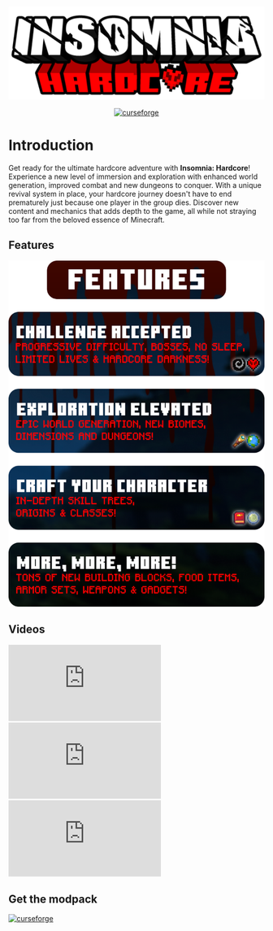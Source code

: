 <!--Modpack Banner-->
![Insomnia: Hardcore](https://raw.githubusercontent.com/CrismPack/CDN/main/desc/insomnia/insomnia.png)

<!--Available on CurseForge badge-->
<center>
    <a href="https://www.curseforge.com/minecraft/modpacks/insomnia-hardcore" rel="nofollow">
        <img alt="curseforge" height="56" src="https://cdn.jsdelivr.net/npm/@intergrav/devins-badges@3/assets/cozy/available/curseforge_vector.svg">
    </a>
</center>


# Introduction


Get ready for the ultimate hardcore adventure with **Insomnia: Hardcore**! Experience a new level of immersion and exploration with enhanced world generation, improved combat and new dungeons to conquer. With a unique revival system in place, your hardcore journey doesn't have to end prematurely just because one player in the group dies. Discover new content and mechanics that adds depth to the game, all while not straying too far from the beloved essence of Minecraft.

<!--Features image-->

## Features

![Features: Challenge Accepted, Exploration Elevated, Craft Your Character, more More MORE.](https://raw.githubusercontent.com/CrismPack/CDN/main/desc/insomnia/features.png)


## Videos
<!--Videos-->

<!-- ![Videos](https://i.imgur.com/Ir1Evdh.png) -->

<div class="video-container">
    <iframe allowfullscreen="allowfullscreen" 
            src="https://www.youtube-nocookie.com/embed/i_DNgeFoW-o?si=Mh7EaGIuRgcYx35D&start=41" 
            frameborder="0">
    </iframe>
</div>

<div class="video-container">
    <iframe allowfullscreen="allowfullscreen" 
        src="https://www.youtube-nocookie.com/embed/8tHj9W1Pyl4?si=1lxSSEMMWflMKsVK&start=30" 
        frameborder="0">
    </iframe>
</div>

<div class="video-container">
    <iframe src="https://www.youtube-nocookie.com/embed/videoseries?si=-k9N6cqXV8A2nhP4&list=PLyLJFbma6jcmMumh5umCM1Ggdk195jCyH&start=6" 
            title="YouTube video player" 
            frameborder="0" 
            allow="accelerometer; autoplay; clipboard-write; encrypted-media; gyroscope; picture-in-picture; web-share" 
            referrerpolicy="strict-origin-when-cross-origin" 
            allowfullscreen>
    </iframe>
</div>

## Get the modpack
[![curseforge](https://cdn.jsdelivr.net/npm/@intergrav/devins-badges@3/assets/cozy/available/curseforge_vector.svg)](https://www.curseforge.com/minecraft/modpacks/insomnia-hardcore)